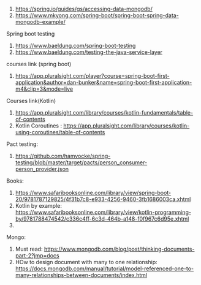 1. https://spring.io/guides/gs/accessing-data-mongodb/
2. https://www.mkyong.com/spring-boot/spring-boot-spring-data-mongodb-example/

Spring boot testing 
1. https://www.baeldung.com/spring-boot-testing
2. https://www.baeldung.com/testing-the-java-service-layer


courses link (spring boot)
1. https://app.pluralsight.com/player?course=spring-boot-first-application&author=dan-bunker&name=spring-boot-first-application-m4&clip=3&mode=live


Courses link(Kotlin)
1. https://app.pluralsight.com/library/courses/kotlin-fundamentals/table-of-contents
2. Kotlin Coroutines : https://app.pluralsight.com/library/courses/kotlin-using-coroutines/table-of-contents

Pact testing: 
1. https://github.com/hamvocke/spring-testing/blob/master/target/pacts/person_consumer-person_provider.json

Books: 
1. https://www.safaribooksonline.com/library/view/spring-boot-20/9781787129825/4f31b7c8-e933-4256-9460-3fb1686003ca.xhtml
2. Kotlin by example: https://www.safaribooksonline.com/library/view/kotlin-programming-by/9781788474542/c336c4ff-6c3d-464b-a148-f0f967c6d95e.xhtml
3. 


Mongo: 
1. Must read: https://www.mongodb.com/blog/post/thinking-documents-part-2?jmp=docs
2. HOw to design document with many to one relationship: https://docs.mongodb.com/manual/tutorial/model-referenced-one-to-many-relationships-between-documents/index.html
